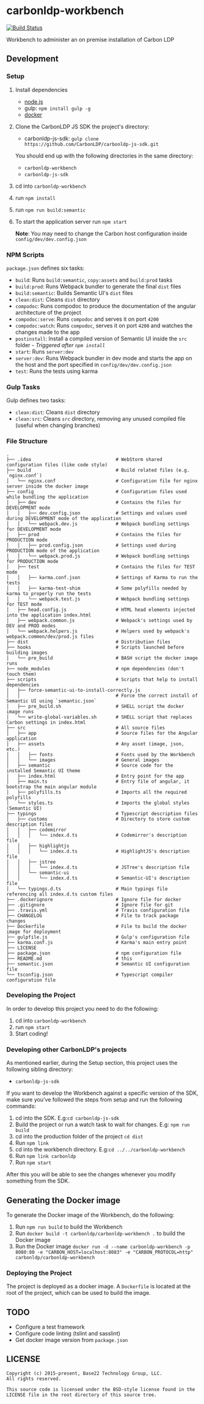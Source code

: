 # carbonldp-workbench

[![Build Status](https://travis-ci.org/CarbonLDP/carbonldp-workbench.svg?branch=develop)](https://travis-ci.org/CarbonLDP/carbonldp-workbench)

Workbench to administer an on premise installation of Carbon LDP

## Development

### Setup

1. Install dependencies
    - [node.js](https://nodejs.org/en/)
    - gulp: `npm install gulp -g`
    - [docker](https://www.docker.com/)
2. Clone the CarbonLDP JS SDK the project's directory:
    - carbonldp-js-sdk: `gulp clone https://github.com/CarbonLDP/carbonldp-js-sdk.git`

    You should end up with the following directories in the same directory:
    - `carbonldp-workbench`
    - `carbonldp-js-sdk`
3. cd into `carbonldp-workbench`
4. run `npm install`
5. run `npm run build:semantic`
6. To start the application server run `npm start`
	
	**Note**: You may need to change the Carbon host configuration inside `config/dev/dev.config.json`

### NPM Scripts

`package.json` defines six tasks:

- `build`: Runs `build:semantic`, `copy:assets` and `build:prod` tasks
- `build:prod`: Runs Webpack bundler to generate the final `dist` files
- `build:semantic`: Builds Semantic UI's `dist` files
- `clean:dist`: Cleans `dist` directory
- `compodoc`: Runs compodoc to produce the documentation of the angular architecture of the project
- `compodoc:serve`: Runs `compodoc` and serves it on port `4200`
- `compodoc:watch`: Runs `compodoc`, serves it on port `4200` and watches the changes made to the app
- `postinstall`: Install a compiled version of Semantic UI inside the `src` folder - _Triggered after `npm install`_
- `start`: Runs `server:dev`
- `server:dev`: Runs Webpack bundler in dev mode and starts the app on the host and the port specified in `config/dev/dev.config.json`
- `test`: Runs the tests using karma

### Gulp Tasks

Gulp defines two tasks:

- `clean:dist`: Cleans `dist` directory
- `clean:src`: Cleans `src` directory, removing any unused compiled file (useful when changing branches)

### File Structure

    .
    ├── .idea                               # WebStorm shared configuration files (like code style)
    ├── build                               # Build related files (e.g. `nginx.conf`)
    │   └── nginx.conf                      # Configuration file for nginx server inside the docker image
    ├── config                              # Configuration files used while bundling the application
    │   ├── dev                             # Contains the files for DEVELOPMENT mode
    │   │   ├── dev.config.json             # Settings and values used during DEVELOPMENT mode of the application
    │   │   └── webpack.dev.js              # Webpack bundling settings for DEVELOPMENT mode
    │   ├── prod                            # Contains the files for PRODUCTION mode
    │   │   ├── prod.config.json            # Settings used during PRODUCTION mode of the application
    │   │   └── webpack.prod.js             # Webpack bundling settings for PRODUCTION mode
    │   ├── test                            # Contains the files for TEST mode
    │   │   ├── karma.conf.json             # Settings of Karma to run the tests
    │   │   ├── karma-test-shim             # Some polyfills needed by karma to properly run the tests
    │   │   └── webpack.test.js             # Webpack bundling settings for TEST mode
    │   ├── head.config.js                  # HTML head elements injected into the application index.html
    │   ├── webpack.common.js               # Webpack's settings used by DEV and PROD modes
    │   └── webpack.helpers.js              # Helpers used by webpack's webpack.common/dev/prod.js files
    ├── dist                                # Distribution files
    ├── hooks                               # Scripts launched before building images
    │   └── pre_build                       # BASH script the docker image runs
    ├── node_modules                        # npm dependencies (don't touch them)
    ├── scripts                             # Scripts that help to install dependencies
    │   ├── force-semantic-ui-to-install-correctly.js   
    │   │                                   # Force the correct install of Semantic UI using `semantic.json`
    │   ├── pre_build.sh                    # SHELL script the docker image runs
    │   └── write-global-variables.sh       # SHELL script that replaces Carbon settings in index.html 
    ├── src                                 # All source files
    │   ├── app                             # Source files for the Angular application
    │   ├── assets                          # Any asset (image, json, etc.)
    │   │   ├── fonts                       # Fonts used by the Workbench
    │   │   └── images                      # General images
    │   ├── semantic                        # Source code for the installed Semantic UI theme
    │   ├── index.html                      # Entry point for the app
    │   ├── main.ts                         # Entry file of angular, it bootstrap the main angular module
    │   ├── polyfills.ts                    # Imports all the required polyfills
    │   └── styles.ts                       # Imports the global styles (Semantic UI)
    ├── typings                             # Typescript description files
    │   ├── customs                         # Directory to store custom description files
    │   │   ├── codemirror
    │   │   │   └── index.d.ts              # Codemirror's description file
    │   │   ├── highlightjs
    │   │   │   └── index.d.ts              # HighlightJS's description file
    │   │   ├── jstree
    │   │   │   └── index.d.ts              # JSTree's description file
    │   │   └── semantic-ui
    │   │       └── index.d.ts              # Semantic-UI's description file
    │   └── typings.d.ts                    # Main typings file referencing all index.d.ts custom files
    ├── .dockerignore                       # Ignore file for docker
    ├── .gitignore                          # Ignore file for git
    ├── .travis.yml                         # Travis configuration file
    ├── CHANGELOG                           # File to track package changes
    ├── Dockerfile                          # File to build the docker image for deployment
    ├── gulpfile.js                         # Gulp's configuration file
    ├── karma.conf.js                       # Karma's main entry point
    ├── LICENSE
    ├── package.json                        # npm configuration file
    ├── README.md                           # this
    ├── semantic.json                       # Semantic UI configuration file
    └── tsconfig.json                       # Typescript compiler configuration file

### Developing the Project

In order to develop this project you need to do the following:
 
1. cd into `carbonldp-workbench`
2. run `npm start`
3. Start coding!

### Developing other CarbonLDP's projects

As mentioned earlier, during the Setup section, this project uses the following sibling directory:
 
- `carbonldp-js-sdk`

If you want to develop the Workbench against a specific version of the SDK, make sure
you've followed the steps from setup and run the following commands:

1. cd into the SDK. E.g:`cd carbonldp-js-sdk`
2. Build the project or run a watch task to wait for changes. E.g: `npm run build`
3. cd into the production folder of the project `cd dist`
4. Run `npm link`
5. cd into the workbench directory. E.g:`cd ../../carbonldp-workbench`
6. Run `npm link carbonldp`
7. Run `npm start`

After this you will be able to see the changes whenever you modify something from the SDK.

## Generating the Docker image

To generate the Docker image of the Workbench, do the following:

1. Run `npm run build` to build the Workbench 
2. Run `docker build -t carbonldp/carbonldp-workbench .` to build the Docker image
3. Run the Docker image `docker run -d --name carbonldp-workbench -p 8080:80 -e "CARBON_HOST=localhost:8083" -e "CARBON_PROTOCOL=http" carbonldp/carbonldp-workbench`

### Deploying the Project

The project is deployed as a docker image. A `Dockerfile` is located at the root of the project, which can be used to build the image. 

## TODO

- Configure a test framework
- Configure code linting (tslint and sasslint)
- Get docker image version from `package.json`

## LICENSE

    Copyright (c) 2015-present, Base22 Technology Group, LLC.
    All rights reserved.
    
    This source code is licensed under the BSD-style license found in the
    LICENSE file in the root directory of this source tree.
